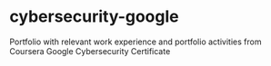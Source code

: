 # cybersecurity-google
Portfolio with relevant work experience and portfolio activities from Coursera Google Cybersecurity Certificate
